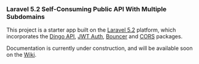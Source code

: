 ### Laravel 5.2 Self-Consuming Public API With Multiple Subdomains

This project is a starter app built on the [Laravel 5.2](https://laravel.com/docs/5.2/releases#laravel-5.2) platform, which incorporates the [Dingo API](https://github.com/dingo/api), [JWT Auth](https://github.com/tymondesigns/jwt-auth), [Bouncer](https://github.com/JosephSilber/bouncer) and [CORS](https://github.com/barryvdh/laravel-cors) packages.

Documentation is currently under construction, and will be available soon on the [Wiki](https://github.com/dojorob76/laravel-5-2-self-consuming-api/wiki).